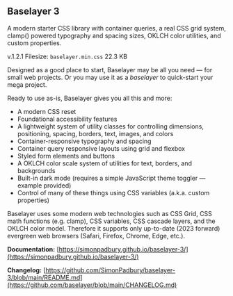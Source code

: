 ## Baselayer 3

A modern starter CSS library with container queries, a real CSS grid system, clamp() powered typography and spacing sizes, OKLCH color utilities, and custom properties.

v.1.2.1
Filesize: `baselayer.min.css` 22.3 KB

Designed as a good place to start, Baselayer may be all you need — for small web projects. Or you may use it as a _baselayer_ to quick-start your mega project.

Ready to use as-is, Baselayer gives you all this and more:

* A modern CSS reset
* Foundational accessibility features
* A lightweight system of utility classes for controlling dimensions, positioning, spacing, borders, text, images, and colors
* Container-responsive typography and spacing
* Container query responsive layouts using grid and flexbox
* Styled form elements and buttons
* A OKLCH color scale system of utilities for text, borders, and backgrounds
* Built-in dark mode (requires a simple JavaScript theme toggler — example provided)
* Control of many of these things using CSS variables (a.k.a. custom properties)

Baselayer uses some modern web technologies such as CSS Grid, CSS math functions (e.g. clamp), CSS variables, CSS cascade layers, and the OKLCH color model. Therefore it supports only up-to-date (2023 forward) evergreen web browsers (Safari, Firefox, Chrome, Edge, etc.).

**Documentation:** [https://simonpadbury.github.io/baselayer-3/](https://simonpadbury.github.io/baselayer-3/)

**Changelog:** [https://github.com/SimonPadbury/baselayer-3/blob/main/README.md](https://github.com/baselayer/blob/main/CHANGELOG.md)